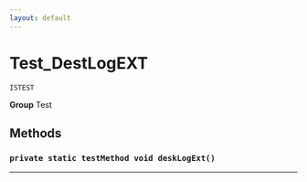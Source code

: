 ```yaml
---
layout: default
---
```

# Test_DestLogEXT

`ISTEST`



**Group** Test

## Methods
### `private static testMethod void deskLogExt()`
---
